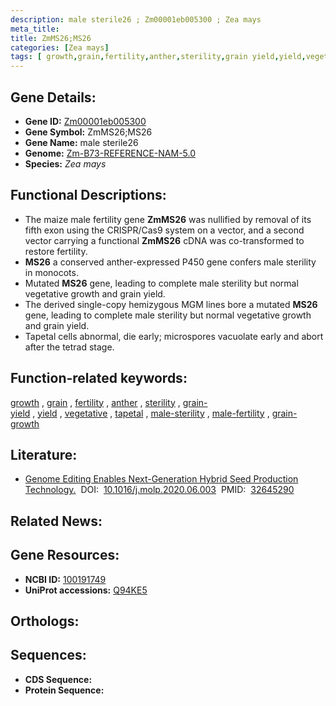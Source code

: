 ```yaml
---
description: male sterile26 ; Zm00001eb005300 ; Zea mays
meta_title:
title: ZmMS26;MS26
categories: [Zea mays]
tags: [ growth,grain,fertility,anther,sterility,grain yield,yield,vegetative,tapetal,male sterility,male fertility,grain growth ]
---
```


## Gene Details:
- **Gene ID:**	[Zm00001eb005300](https://www.maizegdb.org/gene_center/gene/Zm00001eb005300)
- **Gene Symbol:** ZmMS26;MS26
- **Gene Name:** male sterile26
- **Genome:** [Zm-B73-REFERENCE-NAM-5.0](https://www.maizegdb.org/genome/assembly/Zm-B73-REFERENCE-NAM-5.0)
- **Species:** *Zea mays*

## Functional Descriptions:
   - The maize male fertility gene **ZmMS26** was nullified by removal of its fifth exon using the CRISPR/Cas9 system on a vector, and a second vector carrying a functional **ZmMS26** cDNA was co-transformed to restore fertility.
   - **MS26** a conserved anther-expressed P450 gene confers male sterility in monocots.
   - Mutated **MS26** gene, leading to complete male sterility but normal vegetative growth and grain yield.
   - The derived single-copy hemizygous MGM lines bore a mutated **MS26** gene, leading to complete male sterility but normal vegetative growth and grain yield. 
   - Tapetal cells abnormal, die early; microspores vacuolate early and abort after the tetrad stage.

## Function-related keywords:
[growth](/tags/growth/)&nbsp;,&nbsp;[grain](/tags/grain/)&nbsp;,&nbsp;[fertility](/tags/fertility/)&nbsp;,&nbsp;[anther](/tags/anther/)&nbsp;,&nbsp;[sterility](/tags/sterility/)&nbsp;,&nbsp;[grain-yield](/tags/grain-yield/)&nbsp;,&nbsp;[yield](/tags/yield/)&nbsp;,&nbsp;[vegetative](/tags/vegetative/)&nbsp;,&nbsp;[tapetal](/tags/tapetal/)&nbsp;,&nbsp;[male-sterility](/tags/male-sterility/)&nbsp;,&nbsp;[male-fertility](/tags/male-fertility/)&nbsp;,&nbsp;[grain-growth](/tags/grain-growth/)

## Literature:
   - [Genome Editing Enables Next-Generation Hybrid Seed Production Technology.]( https://www.sciencedirect.com/science/article/pii/S1674205220301817?via%3Dihub)&nbsp;&nbsp;DOI:&nbsp;&nbsp;[10.1016/j.molp.2020.06.003](https://www.sciencedirect.com/science/article/pii/S1674205220301817?via%3Dihub)&nbsp;&nbsp;PMID:&nbsp;&nbsp;[32645290](https://pubmed.ncbi.nlm.nih.gov/32645290/)

## Related News:

## Gene Resources:
- **NCBI ID:** [100191749](https://www.ncbi.nlm.nih.gov/gene/?term=100191749)
- **UniProt accessions:** [Q94KE5](https://www.uniprot.org/uniprotkb/Q94KE5/entry)

## Orthologs:

## Sequences:
- **CDS Sequence:**
- **Protein Sequence:**
